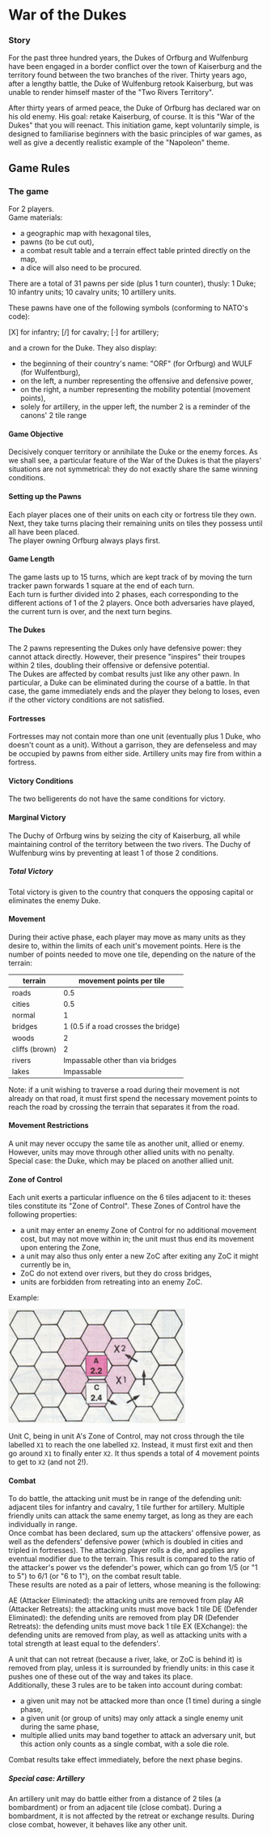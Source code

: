 # War of the Dukes
### Story

For the past three hundred years, the Dukes of Orfburg and Wulfenburg have been engaged
in a border conflict over the town of Kaiserburg and the territory found
between the two branches of the river. Thirty years ago, after a lengthy
battle, the Duke of Wulfenburg retook Kaiserburg, but was unable to render
himself master of the "Two Rivers Territory".

After thirty years of armed peace, the Duke of Orfburg has declared war on his
old enemy. His goal: retake Kaiserburg, of course. It is this "War of the
Dukes" that you will reenact. This initiation game, kept voluntarily simple, is
designed to familiarise beginners with the basic principles of war games, as
well as give a decently realistic example of the "Napoleon" theme.

## Game Rules

### The game

For 2 players.  
Game materials:
 - a geographic map with hexagonal tiles,
 - pawns (to be cut out),
 - a combat result table and a terrain effect table printed directly on the map,
 - a dice will also need to be procured.

There are a total of 31 pawns per side (plus 1 turn counter), thusly: 1 Duke;
10 infantry units; 10 cavalry units; 10 artillery units.

These pawns have one of the following symbols (conforming to NATO's code):

[X] for infantry; [/] for cavalry; [·] for artillery;

and a crown for the Duke. They also display:
 - the beginning of their country's name: "ORF" (for Orfburg) and WULF (for
   Wulfentburg),
 - on the left, a number representing the offensive and defensive power,
 - on the right, a number representing the mobility potential (movement
   points),
 - solely for artillery, in the upper left, the number 2 is a reminder of the
   canons' 2 tile range

#### Game Objective

Decisively conquer territory or annihilate the Duke or the enemy forces. As we
shall see, a particular feature of the War of the Dukes is that the players'
situations are not symmetrical: they do not exactly share the same winning conditions.

#### Setting up the Pawns

Each player places one of their units on each city or fortress tile they own.
Next, they take turns placing their remaining units on tiles they possess until
all have been placed.  
The player owning Orfburg always plays first.

#### Game Length

The game lasts up to 15 turns, which are kept track of by moving the turn
tracker pawn forwards 1 square at the end of each turn.  
Each turn is further divided into 2 phases, each corresponding to the different
actions of 1 of the 2 players. Once both adversaries have played, the current
turn is over, and the next turn begins.

#### The Dukes

The 2 pawns representing the Dukes only have defensive power: they cannot
attack directly. However, their presence "inspires" their troupes within 2
tiles, doubling their offensive or defensive potential.  
The Dukes are affected by combat results just like any other pawn. In
particular, a Duke can be eliminated during the course of a battle. In that
case, the game immediately ends and the player they belong to loses, even if
the other victory conditions are not satisfied.


#### Fortresses

Fortresses may not contain more than one unit (eventually plus 1 Duke, who
doesn't count as a unit). Without a garrison, they are defenseless and may be
occupied by pawns from either side. Artillery units may fire from within a
fortress.

#### Victory Conditions

The two belligerents do not have the same conditions for victory.

#### Marginal Victory

The Duchy of Orfburg wins by seizing the city of Kaiserburg, all while
maintaining control of the territory between the two rivers. The Duchy of
Wulfenburg wins by preventing at least 1 of those 2 conditions.

##### Total Victory

Total victory is given to the country that conquers the opposing capital or
eliminates the enemy Duke.

#### Movement

During their active phase, each player may move as many units as they desire
to, within the limits of each unit's movement points. Here is the number of
points needed to move one tile, depending on the nature of the terrain:

terrain        | movement points per tile
---------------|-------------------------
roads          | 0.5
cities         | 0.5
normal         | 1
bridges        | 1 (0.5 if a road crosses the bridge)
woods          | 2
cliffs (brown) | 2
rivers         | Impassable other than via bridges
lakes          | Impassable


Note: if a unit wishing to traverse a road during their movement is not already
on that road, it must first spend the necessary movement points to reach the
road by crossing the terrain that separates it from the road.

#### Movement Restrictions

A unit may never occupy the same tile as another unit, allied or enemy.
However, units may move through other allied units with no penalty.  
Special case: the Duke, which may be placed on another allied unit.

#### Zone of Control

Each unit exerts a particular influence on the 6 tiles adjacent to it: theses
tiles constitute its "Zone of Control". These Zones of Control have the
following properties:

 - a unit may enter an enemy Zone of Control for no additional movement cost,
   but may not move within in; the unit must thus end its movement upon
   entering the Zone,
 - a unit may also thus only enter a new ZoC after exiting any ZoC it might currently be in,
 - ZoC do not extend over rivers, but they do cross bridges,
 - units are forbidden from retreating into an enemy ZoC.

Example:

![](./example_0.png)

Unit C, being in unit A's Zone of Control, may not cross through the tile
labelled `X1` to reach the one labelled `X2`. Instead, it must first exit and
then go around `X1` to finally enter `X2`. It thus spends a total of 4 movement
points to get to `X2` (and not 2!).


#### Combat

To do battle, the attacking unit must be in range of the defending unit:
adjacent tiles for infantry and cavalry, 1 tile further for artillery. Multiple
friendly units can attack the same enemy target, as long as they are each
individually in range.  
Once combat has been declared, sum up the attackers' offensive power, as well
as the defenders' defensive power (which is doubled in cities and tripled in
fortresses). The attacking player rolls a die, and applies any eventual
modifier due to the terrain. This result is compared to the ratio of the
attacker's power vs the defender's power, which can go from 1/5 (or "1 to 5")
to 6/1 (or "6 to 1"), on the combat result table.  
These results are noted as a pair of letters, whose meaning is the following:

AE (Attacker Eliminated): the attacking units are removed from play
AR (Attacker Retreats): the attacking units must move back 1 tile
DE (Defender Eliminated): the defending units are removed from play
DR (Defender Retreats): the defending units must move back 1 tile
EX (EXchange): the defending units are removed from play, as well as attacking
units with a total strength at least equal to the defenders'.

A unit that can not retreat (because a river, lake, or ZoC is behind it) is
removed from play, unless it is surrounded by friendly units: in this case it
pushes one of these out of the way and takes its place.  
Additionally, these 3 rules are to be taken into account during combat:

 - a given unit may not be attacked more than once (1 time) during a single phase,
 - a given unit (or group of units) may only attack a single enemy unit during the same phase,
 - multiple allied units may band together to attack an adversary unit, but
   this action only counts as a single combat, with a sole die role.

Combat results take effect immediately, before the next phase begins.

##### Special case: Artillery

An artillery unit may do battle either from a distance of 2 tiles (a
bombardment) or from an adjacent tile (close combat). During a bombardment, it
is not affected by the retreat or exchange results. During close combat,
however, it behaves like any other unit.

